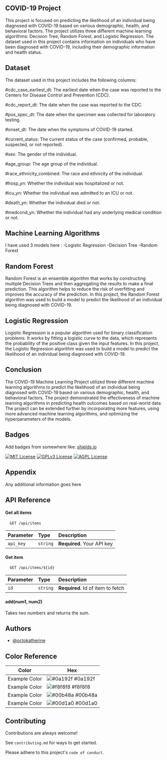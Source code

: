 
## COVID-19 Project
 This project is focused on predicting the likelihood of an individual being diagnosed with COVID-19 based on various demographic, health, and behavioral factors. The project utilizes three different machine learning algorithms: Decision Tree, Random Forest, and Logistic Regression. The dataset used in this project contains information on individuals who have been diagnosed with COVID-19, including their demographic information and health status.
## Dataset
The dataset used in this project includes the following columns:

#cdc_case_earliest_dt: The earliest date when the case was reported to the Centers for Disease Control and Prevention (CDC).

#cdc_report_dt: The date when the case was reported to the CDC. 

#pos_spec_dt: The date when the specimen was collected for laboratory testing.

#onset_dt: The date when the symptoms of COVID-19 started.

#current_status: The current status of the case (confirmed, probable, suspected, or not reported).

#sex: The gender of the individual.

#age_group: The age group of the individual.

#race_ethnicity_combined: The race and ethnicity of the individual.

#hosp_yn: Whether the individual was hospitalized or not.

#icu_yn: Whether the individual was admitted to an ICU or not.

#death_yn: Whether the individual died or not.

#medcond_yn: Whether the individual had any underlying medical condition or not.
## Machine Learning Algorithms
I have used 3 models here : -Logistic Regression -Decision Tree 
-Random Forest
## Random Forest
Random Forest is an ensemble algorithm that works by constructing multiple Decision Trees and then aggregating the results to make a final prediction. This algorithm helps to reduce the risk of overfitting and improves the accuracy of the prediction. In this project, the Random Forest algorithm was used to build a model to predict the likelihood of an individual being diagnosed with COVID-19.
## Logistic Regression
Logistic Regression is a popular algorithm used for binary classification problems. It works by fitting a logistic curve to the data, which represents the probability of the positive class given the input features. In this project, the Logistic Regression algorithm was used to build a model to predict the likelihood of an individual being diagnosed with COVID-19.
## Conclusion
The COVID-19 Machine Learning Project utilized three different machine learning algorithms to predict the likelihood of an individual being diagnosed with COVID-19 based on various demographic, health, and behavioral factors. The project demonstrated the effectiveness of machine learning algorithms in predicting health outcomes based on real-world data. The project can be extended further by incorporating more features, using more advanced machine learning algorithms, and optimizing the hyperparameters of the models.


## Badges

Add badges from somewhere like: [shields.io](https://shields.io/)

[![MIT License](https://img.shields.io/badge/License-MIT-green.svg)](https://choosealicense.com/licenses/mit/)
[![GPLv3 License](https://img.shields.io/badge/License-GPL%20v3-yellow.svg)](https://opensource.org/licenses/)
[![AGPL License](https://img.shields.io/badge/license-AGPL-blue.svg)](http://www.gnu.org/licenses/agpl-3.0)


## Appendix

Any additional information goes here


## API Reference

#### Get all items

```http
  GET /api/items
```

| Parameter | Type     | Description                |
| :-------- | :------- | :------------------------- |
| `api_key` | `string` | **Required**. Your API key |

#### Get item

```http
  GET /api/items/${id}
```

| Parameter | Type     | Description                       |
| :-------- | :------- | :-------------------------------- |
| `id`      | `string` | **Required**. Id of item to fetch |

#### add(num1, num2)

Takes two numbers and returns the sum.


## Authors

- [@octokatherine](https://www.github.com/octokatherine)

## Color Reference

| Color             | Hex                                                                |
| ----------------- | ------------------------------------------------------------------ |
| Example Color | ![#0a192f](https://via.placeholder.com/10/0a192f?text=+) #0a192f |
| Example Color | ![#f8f8f8](https://via.placeholder.com/10/f8f8f8?text=+) #f8f8f8 |
| Example Color | ![#00b48a](https://via.placeholder.com/10/00b48a?text=+) #00b48a |
| Example Color | ![#00d1a0](https://via.placeholder.com/10/00b48a?text=+) #00d1a0 |


## Contributing

Contributions are always welcome!

See `contributing.md` for ways to get started.

Please adhere to this project's `code of conduct`.

